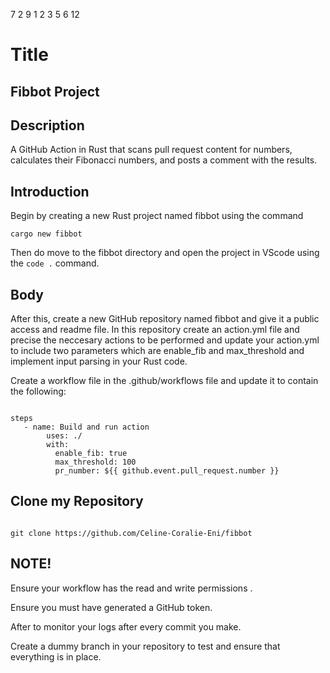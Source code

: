 7 2 9 1 2 3 5  6 
12
# Title

## Fibbot Project

## Description 

A GitHub Action in Rust that scans pull request content for numbers, calculates their Fibonacci numbers, and posts a comment with the results. 

## Introduction 

 Begin by creating a new Rust project named fibbot using the command
 
 ```
 cargo new fibbot
```

Then do move to the fibbot directory and open the project in VScode using the ```code .``` command.

## Body

After this, create a new GitHub repository named fibbot and give it a public access and readme file. In this repository create an action.yml file and precise the neccesary actions to be performed and update your action.yml to include two parameters which are enable_fib and max_threshold and implement input parsing in your Rust code.

Create a workflow file in the .github/workflows file and update it to contain the following:

```

steps
   - name: Build and run action
        uses: ./
        with:
          enable_fib: true
          max_threshold: 100
          pr_number: ${{ github.event.pull_request.number }}

```

## Clone my Repository

```

git clone https://github.com/Celine-Coralie-Eni/fibbot

```

## NOTE!

Ensure your workflow has the read and write permissions .

Ensure you must have generated a GitHub token.

After to monitor your logs after every commit you make.

Create a dummy branch in your repository to test and ensure that everything is in place.






